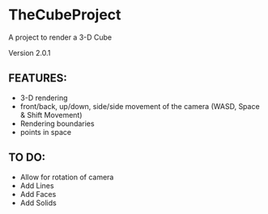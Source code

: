 # TheCubeProject
A project to render a 3-D Cube

Version 2.0.1

FEATURES:
---------
- 3-D rendering
- front/back, up/down, side/side movement of the camera (WASD, Space & Shift Movement)
- Rendering boundaries
- points in space

TO DO:
------
- Allow for rotation of camera
- Add Lines
- Add Faces
- Add Solids
